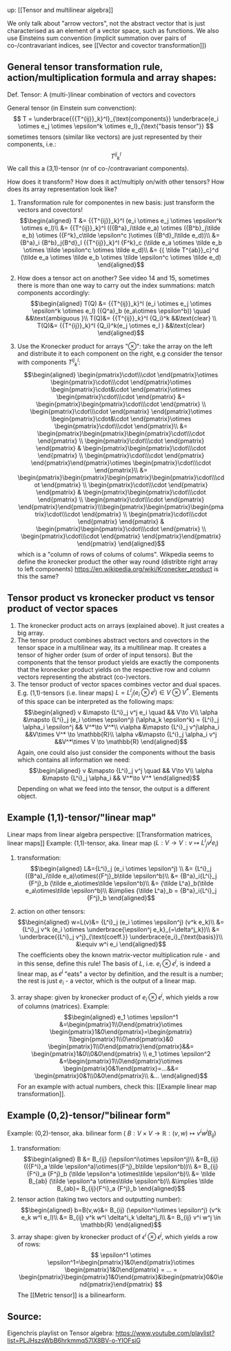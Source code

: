 up: [[Tensor and multilinear algebra]]

We only talk about "arrow vectors", not the abstract vector that is just characterised as an element of a vector space, such as functions.
We also use Einsteins sum convention (implicit summation over pairs of co-/contravariant indices, see [[Vector and covector transformation]])


## General tensor transformation rule, action/multiplication formula and array shapes:
Def. Tensor: A (multi-)linear combination of vectors and covectors

General tensor (in Einstein sum convenction):
$$
    T = \underbrace{{{T^{ij}}_k}^l}_{\text{components}} \underbrace{e_i \otimes e_j  \otimes \epsilon^k \otimes e_l}_{\text{"basis tensor"}}
$$
sometimes tensors (similar like vectors) are just represented by their components, i.e.:
$$
    {{T^{ij}}_k}^l
$$
We call this a (3,1)-tensor (nr of co-/contravariant components).

How does it transform? How does it act/multiply on/with other tensors? How does its array representation look like?
1. Transformation rule for componentes in new basis: just transform the vectors and covectors! 
$$\begin{aligned}
T &= {{T^{ij}}_k}^l (e_i \otimes e_j  \otimes \epsilon^k \otimes e_l)\\
&= {{T^{ij}}_k}^l (({B^a}_i\tilde e_a) \otimes ({B^b}_j\tilde e_b)  \otimes ({F^k}_c\tilde \epsilon^c )\otimes ({B^d}_l\tilde e_d))\\
&= {B^a}_i {B^b}_j{B^d}_l {{T^{ij}}_k}^l {F^k}_c (\tilde e_a \otimes \tilde e_b  \otimes \tilde \epsilon^c \otimes \tilde e_d)\\
&= {{ \tilde T^{ab}}_c}^d  (\tilde e_a \otimes \tilde e_b  \otimes \tilde \epsilon^c \otimes \tilde e_d)
\end{aligned}$$
2. How does a tensor act on another? See video 14 and 15, sometimes there is more than one way to carry out the index summations: match components accordingly:
$$\begin{aligned}
    T(Q) &= {{T^{ij}}_k}^l (e_i \otimes e_j  \otimes \epsilon^k \otimes e_l) ({Q^a}_b (e_a\otimes \epsilon^b)) \quad &&\text{ambiguous }\\
    T(Q)&= {{T^{ij}}_k}^l {Q_i}^k &&\text{clear} \\
    T(Q)&= {{T^{ij}}_k}^l {Q_i}^k(e_j \otimes e_l ) &&\text{clear} 
\end{aligned}$$

1. Use the Kronecker product for arrays "$\otimes$": take the array on the left and distribute it to each component on the right, e.g consider the tensor with components ${{T^{ij}}_k}^l$:
$$\begin{aligned}
\begin{pmatrix}\cdot\\\cdot \end{pmatrix}\otimes \begin{pmatrix}\cdot\\\cdot \end{pmatrix}\otimes \begin{pmatrix}\cdot&\cdot \end{pmatrix}\otimes \begin{pmatrix}\cdot\\\cdot \end{pmatrix}
&= \begin{pmatrix}\begin{pmatrix}\cdot\\\cdot \end{pmatrix} \\ \begin{pmatrix}\cdot\\\cdot \end{pmatrix} \end{pmatrix}\otimes \begin{pmatrix}\cdot&\cdot \end{pmatrix}\otimes \begin{pmatrix}\cdot\\\cdot \end{pmatrix}\\
&= \begin{pmatrix}\begin{pmatrix}\begin{pmatrix}\cdot\\\cdot \end{pmatrix} \\ \begin{pmatrix}\cdot\\\cdot \end{pmatrix} \end{pmatrix} & \begin{pmatrix}\begin{pmatrix}\cdot\\\cdot \end{pmatrix} \\ \begin{pmatrix}\cdot\\\cdot \end{pmatrix} \end{pmatrix}\end{pmatrix}\otimes \begin{pmatrix}\cdot\\\cdot \end{pmatrix}\\
&= \begin{pmatrix}\begin{pmatrix}\begin{pmatrix}\begin{pmatrix}\cdot\\\cdot \end{pmatrix} \\ \begin{pmatrix}\cdot\\\cdot \end{pmatrix} \end{pmatrix} & \begin{pmatrix}\begin{pmatrix}\cdot\\\cdot \end{pmatrix} \\ \begin{pmatrix}\cdot\\\cdot \end{pmatrix} \end{pmatrix}\end{pmatrix}\\\begin{pmatrix}\begin{pmatrix}\begin{pmatrix}\cdot\\\cdot \end{pmatrix} \\ \begin{pmatrix}\cdot\\\cdot \end{pmatrix} \end{pmatrix} & \begin{pmatrix}\begin{pmatrix}\cdot\\\cdot \end{pmatrix} \\ \begin{pmatrix}\cdot\\\cdot \end{pmatrix} \end{pmatrix}\end{pmatrix} \end{pmatrix}
\end{aligned}$$
which is a "column of rows of colums of colums".
Wikpedia seems to define the kronecker product the other way round (distribte right array to left components) https://en.wikipedia.org/wiki/Kronecker_product
is this the same?


## Tensor product vs kronecker product vs tensor product of vector spaces
1. The kronecker product acts on arrays (explained above). It just creates a big array.
2. The tensor product combines abstract vectors and covectors in the tensor space in a multilinear way, its a multilinear map. It creates a tensor of higher order (sum of order of input tensors). But the components that the tensor product yields are exactly the components that the kronecker product yields on the respective row and column vectors representing the abstract (co-)vectors.
3. The tensor product of vector spaces combines vector and dual spaces. E.g. (1,1)-tensors (i.e. linear maps) $L={L^i}_j (e_i\otimes \epsilon^j) \in V \otimes V^*$. Elements of this space can be interpreted as the following maps:
$$\begin{aligned}
     v &\mapsto {L^i}_j v^j e_i \quad && V\to V\\
     \alpha &\mapsto {L^i}_j (e_i \otimes \epsilon^j)  (\alpha_k \epsilon^k) = {L^i}_j \alpha_i \epsilon^j && V^*\to V^*\\
     v\alpha &\mapsto {L^i}_j v^j\alpha_i &&V\times V^* \to \mathbb{R}\\
     \alpha v&\mapsto {L^i}_j \alpha_i v^j &&V^*\times V  \to \mathbb{R}
\end{aligned}$$
Again, one could also just consider the components without the basis which contains all information we need:
$$\begin{aligned}
     v &\mapsto {L^i}_j v^j \quad && V\to V\\
     \alpha &\mapsto {L^i}_j \alpha_i && V^*\to V^*
\end{aligned}$$
Depending on what we feed into the tensor, the output is a different object.



## Example (1,1)-tensor/"linear map"
Linear maps from linear algebra perspective: [[Transformation matrices, linear maps]]
Example: (1,1)-tensor, aka. linear map ($L:V\to V:v\mapsto {L^i}_j v^j e_i$)
1. transformation:
$$\begin{aligned}
    L&={L^i}_j (e_i \otimes \epsilon^j) \\
    &= {L^i}_j ({B^a}_i\tilde e_a)\otimes({F^j}_b\tilde \epsilon^b)\\
    &= {B^a}_i{L^i}_j {F^j}_b (\tilde e_a\otimes\tilde \epsilon^b)\\
    &= {\tilde L^a}_b(\tilde e_a\otimes\tilde \epsilon^b)\\
    &\implies {\tilde L^a}_b = {B^a}_i{L^i}_j {F^j}_b
\end{aligned}$$
2. action on other tensors:
$$\begin{aligned}
    w=L(v)&= {L^i}_j (e_i \otimes \epsilon^j) (v^k e_k)\\
    &= {L^i}_j v^k (e_i \otimes \underbrace{\epsilon^j  e_k}_{=\delta^j_k})\\
    &= \underbrace{{L^i}_j v^j}_{\text{coeff.}} \underbrace{e_i}_{\text{basis}}\\
	&\equiv w^i e_i
\end{aligned}$$
The coefficients obey the known matrix-vector multiplication rule - and in this sense, define this rule!
The basis of $L$, i.e. $e_i \otimes \epsilon^j$, is indeed a linear map, as $\epsilon^j$ "eats" a vector by definition, and the result is a number; the rest is just $e_i$ - a vector, which is the output of a linear map.

3. array shape: given by kronecker product of $e_i \otimes \epsilon^j$, which yields a row of columns (matrices). Example:
$$\begin{aligned}
    e_1 \otimes \epsilon^1 &=\begin{pmatrix}1\\0\end{pmatrix}\otimes \begin{pmatrix}1&0\end{pmatrix}=\begin{pmatrix} 1\begin{pmatrix}1\\0\end{pmatrix}&0 \begin{pmatrix}1\\0\end{pmatrix}\end{pmatrix}&&= \begin{pmatrix}1&0\\0&0\end{pmatrix} \\
    e_1 \otimes \epsilon^2   &=\begin{pmatrix}1\\0\end{pmatrix}\otimes \begin{pmatrix}0&1\end{pmatrix}=...&&= \begin{pmatrix}0&1\\0&0\end{pmatrix}\\
    &...
\end{aligned}$$
For an example with actual numbers, check this:
[[Example linear map transformation]].


## Example (0,2)-tensor/"bilinear form"
Example: (0,2)-tensor, aka. bilinear form ( $B:V\times V \to \mathbb{R}: (v,w)\mapsto v^i w^j B_{ij}$)
1. transformation: 
$$\begin{aligned}
B &= B_{ij} (\epsilon^i\otimes \epsilon^j)\\
&=B_{ij} (({F^i}_a \tilde \epsilon^a)\otimes({F^j}_b\tilde \epsilon^b))\\
&= B_{ij}{F^i}_a {F^j}_b (\tilde \epsilon^a \otimes\tilde \epsilon^b)\\
&= \tilde B_{ab} (\tilde \epsilon^a \otimes\tilde \epsilon^b)\\
&\implies \tilde B_{ab}= B_{ij}{F^i}_a {F^j}_b
\end{aligned}$$
2. tensor action (taking two vectors and outputting number):
$$\begin{aligned}
    b=B(v,w)&= B_{ij} (\epsilon^i\otimes \epsilon^j) (v^k e_k w^l e_l)\\
    &= B_{ij} v^k w^l \delta^i_k \delta^j_l\\
    &= B_{ij} v^i w^j \in \mathbb{R}
\end{aligned}$$
3. array shape: given by kronecker product of $\epsilon^i \otimes \epsilon^j$, which yields a row of rows:
$$
    \epsilon^1 \otimes \epsilon^1=\begin{pmatrix}1&0\end{pmatrix}\otimes \begin{pmatrix}1&0\end{pmatrix} = ... = \begin{pmatrix}\begin{pmatrix}1&0\end{pmatrix}&\begin{pmatrix}0&0\end{pmatrix}\end{pmatrix}
$$
The [[Metric tensor]] is a bilinearform.


## Source:
Eigenchris playlist on Tensor algebra: https://www.youtube.com/playlist?list=PLJHszsWbB6hrkmmq57lX8BV-o-YIOFsiG